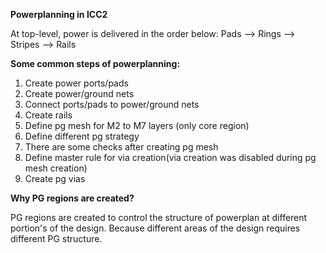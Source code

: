**Powerplanning in ICC2**

At top-level, power is delivered in the order below:
Pads --> Rings --> Stripes --> Rails


**Some common steps of powerplanning:**
1. Create power ports/pads
2. Create power/ground nets
3. Connect ports/pads to power/ground nets
4. Create rails
5. Define pg mesh for M2 to M7 layers (only core region)
6. Define different pg strategy 
7. There are some checks after creating pg mesh 
8. Define master rule for via creation(via creation was disabled during pg mesh creation)
9. Create pg vias

**Why PG regions are created?**

PG regions are created to control the structure of powerplan at different portion's of the design. Because different areas of the design requires different PG structure.
